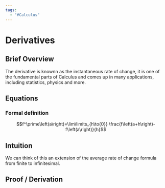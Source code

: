 ```yaml
---
tags:
  - "#Calculus"
---
```

# Derivatives
## Brief Overview
The derivative is knownn as the instantaneous rate of change, it is one of the fundamental parts of Calculus and comes up in many applications, including statistics, physics and more. 
## Equations
### Formal definition
$$f^\prime\left(a\right)=\lim\limits_{h\to{0}} \frac{f\left(a+h\right)-f\left(a\right)}{h}$$
## Intuition
We  can think of this an extension of the average rate of change formula from finite to infinitesimal. 
## Proof / Derivation
